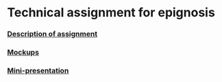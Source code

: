 # Technical assignment for epignosis

### [Description of assignment](Epignosis-RN-Developer-Updated-Assignment-2023.pdf)

### [Mockups](Mockups)

### [Mini-presentation](epignosis-ta.pdf)

